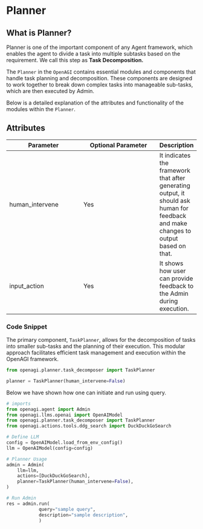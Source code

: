# Planner

## What is Planner?

Planner is one of the important component of any Agent framework, which enables the agent to divide a task into multiple subtasks based on the requirement. We call this step as **Task Decomposition.**&#x20;

The  `Planner` in the `OpenAGI` contains essential modules and components that handle task planning and decomposition. These components are designed to work together to break down complex tasks into manageable sub-tasks, which are then executed by Admin.&#x20;

Below is a detailed explanation of the attributes and functionality of the modules within the  `Planner`.

## Attributes



<table><thead><tr><th width="185">Parameter</th><th width="195">Optional Parameter</th><th>Description</th></tr></thead><tbody><tr><td>human_intervene</td><td>Yes</td><td>It indicates the framework that after generating output, it should ask human for feedback and make changes to output based on that.</td></tr><tr><td>input_action</td><td>Yes</td><td>It shows how user can provide feedback to the Admin during execution.</td></tr></tbody></table>

&#x20;&#x20;

### Code Snippet

The primary component, `TaskPlanner`, allows for the decomposition of tasks into smaller sub-tasks and the planning of their execution. This modular approach facilitates efficient task management and execution within the OpenAGI framework.

```python
from openagi.planner.task_decomposer import TaskPlanner

planner = TaskPlanner(human_intervene=False)
```

Below we have shown how one can initiate and run using  query.

```python
# imports
from openagi.agent import Admin
from openagi.llms.openai import OpenAIModel
from openagi.planner.task_decomposer import TaskPlanner
from openagi.actions.tools.ddg_search import DuckDuckGoSearch

# Define LLM
config = OpenAIModel.load_from_env_config()
llm = OpenAIModel(config=config)

# Planner Usage
admin = Admin(
    llm=llm,
    actions=[DuckDuckGoSearch],
    planner=TaskPlanner(human_intervene=False),
)

# Run Admin
res = admin.run(
            query="sample query",
            description="sample description",
            )
```
